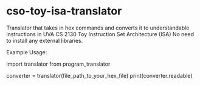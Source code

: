 # cso-toy-isa-translator
Translator that takes in hex commands and converts it to understandable instructions in UVA CS 2130 Toy Instruction Set Architecture (ISA)
No need to install any external libraries.

Example Usage:

import translator from program_translator

converter = translator(file_path_to_your_hex_file)
print(converter.readable)


